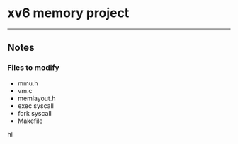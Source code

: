 # xv6 memory project
--------------------------

## Notes
### Files to modify
- mmu.h
- vm.c
- memlayout.h
- exec syscall
- fork syscall
- Makefile

hi